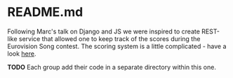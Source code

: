 # README.md #

Following Marc's talk on Django and JS we were inspired to create
REST-like service that allowed one to keep track of the scores during
the Eurovision Song contest. The scoring system is a little
complicated - have a look
[here](http://en.wikipedia.org/wiki/Voting_at_the_Eurovision_Song_Contest).


__TODO__ Each group add their code in a separate directory
within this one.
